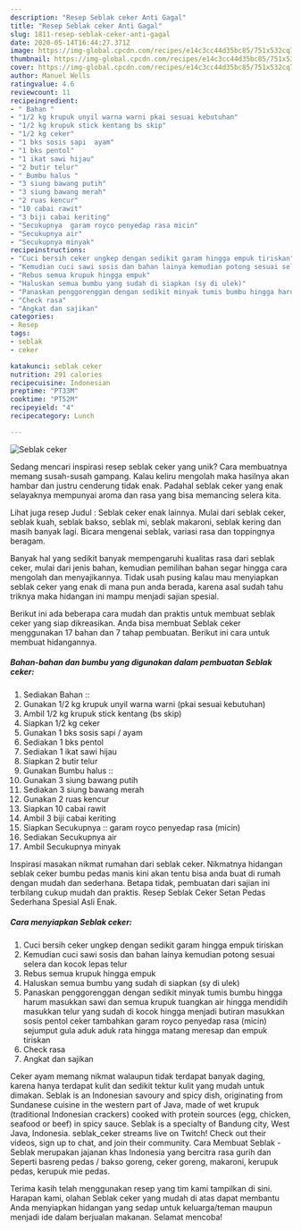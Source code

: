 ```yaml
---
description: "Resep Seblak ceker Anti Gagal"
title: "Resep Seblak ceker Anti Gagal"
slug: 1811-resep-seblak-ceker-anti-gagal
date: 2020-05-14T16:44:27.371Z
image: https://img-global.cpcdn.com/recipes/e14c3cc44d35bc85/751x532cq70/seblak-ceker-foto-resep-utama.jpg
thumbnail: https://img-global.cpcdn.com/recipes/e14c3cc44d35bc85/751x532cq70/seblak-ceker-foto-resep-utama.jpg
cover: https://img-global.cpcdn.com/recipes/e14c3cc44d35bc85/751x532cq70/seblak-ceker-foto-resep-utama.jpg
author: Manuel Wells
ratingvalue: 4.6
reviewcount: 11
recipeingredient:
- " Bahan "
- "1/2 kg krupuk unyil warna warni pkai sesuai kebutuhan"
- "1/2 kg krupuk stick kentang bs skip"
- "1/2 kg ceker"
- "1 bks sosis sapi  ayam"
- "1 bks pentol"
- "1 ikat sawi hijau"
- "2 butir telur"
- " Bumbu halus "
- "3 siung bawang putih"
- "3 siung bawang merah"
- "2 ruas kencur"
- "10 cabai rawit"
- "3 biji cabai keriting"
- "Secukupnya  garam royco penyedap rasa micin"
- "Secukupnya air"
- "Secukupnya minyak"
recipeinstructions:
- "Cuci bersih ceker ungkep dengan sedikit garam hingga empuk tiriskan"
- "Kemudian cuci sawi sosis dan bahan lainya kemudian potong sesuai selera dan kocok lepas telur"
- "Rebus semua krupuk hingga empuk"
- "Haluskan semua bumbu yang sudah di siapkan (sy di ulek)"
- "Panaskan penggorenggan dengan sedikit minyak tumis bumbu hingga harum masukkan sawi dan semua krupuk tuangkan air hingga mendidih masukkan telur yang sudah di kocok hingga menjadi butiran masukkan sosis pentol ceker tambahkan garam royco penyedap rasa (micin) sejumput gula aduk aduk rata hingga matang meresap dan empuk tiriskan"
- "Check rasa"
- "Angkat dan sajikan"
categories:
- Resep
tags:
- seblak
- ceker

katakunci: seblak ceker 
nutrition: 291 calories
recipecuisine: Indonesian
preptime: "PT33M"
cooktime: "PT52M"
recipeyield: "4"
recipecategory: Lunch

---
```



![Seblak ceker](https://img-global.cpcdn.com/recipes/e14c3cc44d35bc85/751x532cq70/seblak-ceker-foto-resep-utama.jpg)

Sedang mencari inspirasi resep seblak ceker yang unik? Cara membuatnya memang susah-susah gampang. Kalau keliru mengolah maka hasilnya akan hambar dan justru cenderung tidak enak. Padahal seblak ceker yang enak selayaknya mempunyai aroma dan rasa yang bisa memancing selera kita.

Lihat juga resep Judul : Seblak ceker enak lainnya. Mulai dari seblak ceker, seblak kuah, seblak bakso, seblak mi, seblak makaroni, seblak kering dan masih banyak lagi. Bicara mengenai seblak, variasi rasa dan toppingnya beragam.

Banyak hal yang sedikit banyak mempengaruhi kualitas rasa dari seblak ceker, mulai dari jenis bahan, kemudian pemilihan bahan segar hingga cara mengolah dan menyajikannya. Tidak usah pusing kalau mau menyiapkan seblak ceker yang enak di mana pun anda berada, karena asal sudah tahu triknya maka hidangan ini mampu menjadi sajian spesial.


Berikut ini ada beberapa cara mudah dan praktis untuk membuat seblak ceker yang siap dikreasikan. Anda bisa membuat Seblak ceker menggunakan 17 bahan dan 7 tahap pembuatan. Berikut ini cara untuk membuat hidangannya.

<!--inarticleads1-->

##### Bahan-bahan dan bumbu yang digunakan dalam pembuatan Seblak ceker:

1. Sediakan  Bahan ::
1. Gunakan 1/2 kg krupuk unyil warna warni (pkai sesuai kebutuhan)
1. Ambil 1/2 kg krupuk stick kentang (bs skip)
1. Siapkan 1/2 kg ceker
1. Gunakan 1 bks sosis sapi / ayam
1. Sediakan 1 bks pentol
1. Sediakan 1 ikat sawi hijau
1. Siapkan 2 butir telur
1. Gunakan  Bumbu halus ::
1. Gunakan 3 siung bawang putih
1. Sediakan 3 siung bawang merah
1. Gunakan 2 ruas kencur
1. Siapkan 10 cabai rawit
1. Ambil 3 biji cabai keriting
1. Siapkan Secukupnya :: garam royco penyedap rasa (micin)
1. Sediakan Secukupnya air
1. Ambil Secukupnya minyak


Inspirasi masakan nikmat rumahan dari seblak ceker. Nikmatnya hidangan seblak ceker bumbu pedas manis kini akan tentu bisa anda buat di rumah dengan mudah dan sederhana. Betapa tidak, pembuatan dari sajian ini terbilang cukup mudah dan praktis. Resep Seblak Ceker Setan Pedas Sederhana Spesial Asli Enak. 

<!--inarticleads2-->

##### Cara menyiapkan Seblak ceker:

1. Cuci bersih ceker ungkep dengan sedikit garam hingga empuk tiriskan
1. Kemudian cuci sawi sosis dan bahan lainya kemudian potong sesuai selera dan kocok lepas telur
1. Rebus semua krupuk hingga empuk
1. Haluskan semua bumbu yang sudah di siapkan (sy di ulek)
1. Panaskan penggorenggan dengan sedikit minyak tumis bumbu hingga harum masukkan sawi dan semua krupuk tuangkan air hingga mendidih masukkan telur yang sudah di kocok hingga menjadi butiran masukkan sosis pentol ceker tambahkan garam royco penyedap rasa (micin) sejumput gula aduk aduk rata hingga matang meresap dan empuk tiriskan
1. Check rasa
1. Angkat dan sajikan


Ceker ayam memang nikmat walaupun tidak terdapat banyak daging, karena hanya terdapat kulit dan sedikit tektur kulit yang mudah untuk dimakan. Seblak is an Indonesian savoury and spicy dish, originating from Sundanese cuisine in the western part of Java, made of wet krupuk (traditional Indonesian crackers) cooked with protein sources (egg, chicken, seafood or beef) in spicy sauce. Seblak is a specialty of Bandung city, West Java, Indonesia. seblak_ceker streams live on Twitch! Check out their videos, sign up to chat, and join their community. Cara Membuat Seblak - Seblak merupakan jajanan khas Indonesia yang bercitra rasa gurih dan Seperti basreng pedas / bakso goreng, ceker goreng, makaroni, kerupuk pedas, kerupuk mie pedas. 

Terima kasih telah menggunakan resep yang tim kami tampilkan di sini. Harapan kami, olahan Seblak ceker yang mudah di atas dapat membantu Anda menyiapkan hidangan yang sedap untuk keluarga/teman maupun menjadi ide dalam berjualan makanan. Selamat mencoba!
